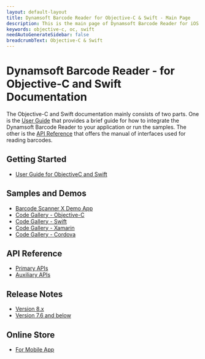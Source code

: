 ```yaml
---
layout: default-layout
title: Dynamsoft Barcode Reader for Objective-C & Swift - Main Page
description: This is the main page of Dynamsoft Barcode Reader for iOS SDK.
keywords: objective-c, oc, swift
needAutoGenerateSidebar: false
breadcrumbText: Objective-C & Swift
---
```


# Dynamsoft Barcode Reader - for Objective-C and Swift Documentation

The Objective-C and Swift documentation mainly consists of two parts. One is the [User Guide](#getting-started) that provides a brief guide for how to integrate the Dynamsoft Barcode Reader to your application or run the samples. The other is the [API Reference](#api-reference) that offers the manual of interfaces used for reading barcodes.

## Getting Started
- [User Guide for ObjectiveC and Swift](user-guide.md)

## Samples and Demos

- <a href="https://apps.apple.com/us/app/barcode-scanner-x/id1120581630" target="_blank">Barcode Scanner X Demo App</a>
- <a href="https://www.dynamsoft.com/barcode-reader/resources/code-gallery/?tag=objective-c" target="_blank">Code Gallery - Objective-C</a>
- <a href="https://www.dynamsoft.com/barcode-reader/resources/code-gallery/?tag=swift" target="_blank">Code Gallery - Swift</a>
- <a href="https://www.dynamsoft.com/barcode-reader/resources/code-gallery/?SampleID=218" target="_blank">Code Gallery - Xamarin</a>
- <a href="https://www.dynamsoft.com/barcode-reader/resources/code-gallery/?SampleID=221" target="_blank">Code Gallery - Cordova</a>

## API Reference

- [Primary APIs](api-reference/primary-index.md)
- [Auxiliary APIs](api-reference/Auxiliary-index.md)

## Release Notes

- [Version 8.x](release-notes/ios-8.md)
- [Version 7.6 and below](release-notes/ios-7.md)

## Online Store

- <a href="https://www.dynamsoft.com/store/dynamsoft-barcode-reader/#mobile" target="_blank">For Mobile App</a>

